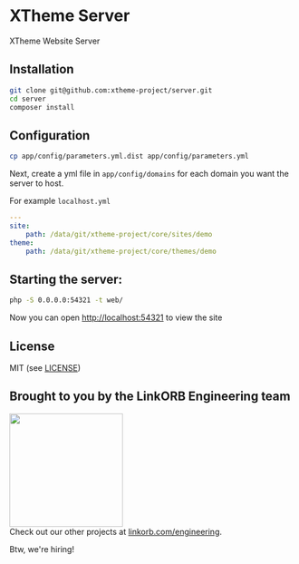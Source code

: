 # XTheme Server
XTheme Website Server

## Installation

```sh
git clone git@github.com:xtheme-project/server.git
cd server
composer install
```

## Configuration

```sh
cp app/config/parameters.yml.dist app/config/parameters.yml
```
Next, create a yml file in `app/config/domains` for each domain you want the server to host.

For example `localhost.yml`
```yml
---
site:
    path: /data/git/xtheme-project/core/sites/demo
theme:
    path: /data/git/xtheme-project/core/themes/demo
```

## Starting the server:

```sh
php -S 0.0.0.0:54321 -t web/
```

Now you can open [http://localhost:54321](http://localhost:54321) to view the site

## License

MIT (see [LICENSE](LICENSE))

## Brought to you by the LinkORB Engineering team

<img src="http://www.linkorb.com/d/meta/tier1/images/linkorbengineering-logo.png" width="200px" /><br />
Check out our other projects at [linkorb.com/engineering](http://www.linkorb.com/engineering).

Btw, we're hiring!
